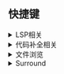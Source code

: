 ## 快捷键
<details>
 <summary markdown="span">LSP相关</summary>
 
 | 快捷键       | 描述        |
 | ----------- | ----------- |
 | gD          | go to declaration       |
 | gd          | go to definition        |
 | K           | hover                   |
 | gi          | list implementation     |
 | gr          | list reference          |
 | \<space\> f | formatting              |
</details>

<details>
 <summary markdown="span">代码补全相关</summary>
 
 | 快捷键       | 描述        |
 | ----------- | ----------- |
 | \<C-p\>       | pre item    |
 | \<C-n\>       | next item   |
 | \<C-d\>       | scroll down |
 | \<C-f\>       | scroll up   |
 | \<C-Space\>   | complete    |
 | \<C-e\>       | close       |
 | \<CR\>        | confirm     |
</details>
  
<details>
  <summary markdown="span">文件浏览</summary>
 
  |快捷键     | 描述       |
  |----------| -----------|
  | -        | 触发NvimTree的打开或关闭 |
  |<leader>r | 刷新目录    |
  |<leader>n | 查找文件    |
  |<CR> or o |cd 到上级目录 |
  |<C-]>     |cd 到光标所在目录 |
  |<BS>      |关闭目录 |
  |a         |新增文件或目录|
  |r         |重命名|
  |\<C-r\>   |重命名，不显示原名字|
  |x         |剪切|
  |c         |拷贝|
  |y         |拷贝到系统剪贴板|
  |Y         |拷贝相对路径到剪贴板|
  |gy        |拷贝绝对路径到剪贴板|
  |p         |复制|
  |d         |删除，会有提示|
  |D         |删除到垃圾箱 |
  |]c        |下一个git item|
  |[c        |上一个git item|
  |-         |导航到上一级目录|
  |s         |已系统默认方式打开文件或目录|
  |\<C-v\>   |垂直窗口打开文件|
  |\<C-x\>   |水平窗口打开文件|
  |\<C-t\>   |在新标签页打开|
  |\<Tab\>   |已预览方式打开|
  |I         |切换隐藏文件的可视性|
  |H         |切换dot文件的可视性, . file|
  |R         |更新文件树|
  |W         |折叠整课目录树|
  |S         |提示用户输入路径，然后展开树以匹配路径|
</details>
 
<details>
 
 <summary markdown="span">Surround</summary>
 
  |快捷键     | 描述       |
  |----------| -----------|
  | cs       | change surrounding |
  | ds       | delete surrounding |
  | ys{motion/text-object} | you surrounding |
  | yss      | you surrounding on the current line |

</details>
